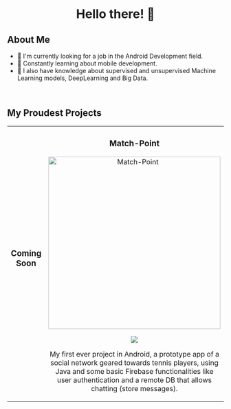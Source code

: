 <h1 align="center">Hello there! 👋</h1>

## About Me

- 🔭 I'm currently looking for a job in the Android Development field. 
- 📲 Constantly learning about mobile development.
- 📝 I also have knowledge about supervised and unsupervised Machine Learning models, DeepLearning and Big Data.
<br>

## My Proudest Projects
<table>
<tr>
<td width="50%">
<h3 align="center">Coming Soon</h3>
<div align="center">
<a><img src=></a>
<p>
<a>
<img>
</p>
<p></p>
</div>
                                                                                      
</td>

<td width="50%">
<h3 align="center">Match-Point</h3>
<div align="center">
<a href="https://github.com/BertoAlv/Match-Point" target="_blank"><img src="https://i.imgur.com/ZkdSinv.png" width="400" alt="Match-Point"></a>
<p>
<a href="https://github.com/BertoAlv/Match-Point" target="_blank">
<img src="https://img.shields.io/badge/Project-ff9?style=for-the-badge&logo=github&logoColor=black">
</a>
</p>
<p>My first ever project in Android, a prototype app of a social network geared towards tennis players, using Java and some basic Firebase functionalities like user authentication and a remote DB that allows chatting (store messages).</p>
</div>                                                             
</table>                                                                                 
</div>
<br>
